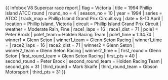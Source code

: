 {{ Infobox V8 Supercar race report | flag = Victoria | title = 1994 Phillip Island ATCC round | round_no = 4 | season_no = 10 | year = 1994 | series = ATCC | track_map = Phillip Island Grand Prix Circuit.svg | date = 8-10 April | location = Phillip Island, Victoria | circuit = Phillip Island Grand Prix Circuit | weather = Moderate Rain, Fine | race1_laps = 16 | race1_dist = 71 | pole1 = Peter Brock | pole1_team = Holden Racing Team | pole1_time = 1:34.74 | winner1 = Glenn Seton | winner1_team = Glenn Seton Racing | winner1_time = | race2_laps = 16 | race2_dist = 71 | winner2 = Glenn Seton | winner2_team = Glenn Seton Racing | winner2_time = | first_round = Glenn Seton | first_round_team = Glenn Seton Racing | first_pts = 40 | second_round = Peter Brock | second_round_team = Holden Racing Team | second_pts = 31 | third_round = Mark Skaife | third_round_team = Gibson Motorsport | third_pts = 31 }}
